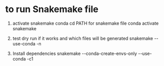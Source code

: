 # to run Snakemake file

1. activate snakemake conda 
cd PATH for snakemake file
conda activate snakemake

2. test dry run if it works and which files will be generated
snakemake --use-conda -n

3. Install dependencies
snakemake --conda-create-envs-only --use-conda -c1
